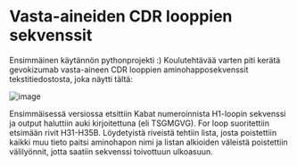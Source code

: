 # Vasta-aineiden CDR looppien sekvenssit

Ensimmäinen käytännön pythonprojekti :)
Koulutehtävää varten piti kerätä gevokizumab vasta-aineen CDR looppien aminohapposekvenssit tekstitiedostosta, joka näytti tältä:

![image](https://github.com/user-attachments/assets/b53c44b8-94b4-4b8c-83dd-1a2091020d7b)

Ensimmäisessä versiossa etsittiin Kabat numeroinnista H1-loopin sekvenssi ja output haluttiin auki kirjoitettuna (eli TSGMGVG). For loop suoritettiin etsimään rivit H31-H35B. Löydetyistä riveistä tehtiin lista, josta poistettiin kaikki muu tieto paitsi aminohapon nimi ja listan alkioiden väleistä poistettiin välilyönnit, jotta saatiin sekvenssi toivottuun ulkoasuun.
